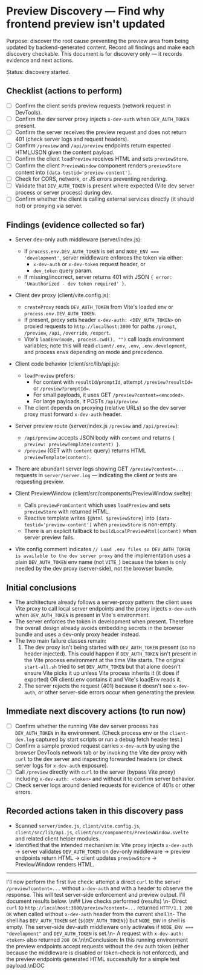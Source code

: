 # Preview Discovery — Find why frontend preview isn't updated

Purpose: discover the root cause preventing the preview area from being updated by backend-generated content. Record all findings and make each discovery checkable. This document is for discovery only — it records evidence and next actions.

Status: discovery started.

## Checklist (actions to perform)

- [ ] Confirm the client sends preview requests (network request in DevTools).
- [ ] Confirm the dev server proxy injects `x-dev-auth` when `DEV_AUTH_TOKEN` present.
- [ ] Confirm the server receives the preview request and does not return 401 (check server logs and request headers).
- [ ] Confirm `/preview` and `/api/preview` endpoints return expected HTML/JSON given the content payload.
- [ ] Confirm the client `loadPreview` receives HTML and sets `previewStore`.
- [ ] Confirm the client `PreviewWindow` component renders `previewStore` content into `[data-testid='preview-content']`.
- [ ] Check for CORS, network, or JS errors preventing rendering.
- [ ] Validate that `DEV_AUTH_TOKEN` is present where expected (Vite dev server process or server process) during dev.
- [ ] Confirm whether the client is calling external services directly (it should not) or proxying via server.

## Findings (evidence collected so far)

- Server dev-only auth middleware (server/index.js):

  - If `process.env.DEV_AUTH_TOKEN` is set and `NODE_ENV === 'development'`, server middleware enforces the token via either:
    - `x-dev-auth` or `x-dev-token` request header, or
    - `dev_token` query param.
  - If missing/incorrect, server returns 401 with JSON `{ error: 'Unauthorized - dev token required' }`.

- Client dev proxy (client/vite.config.js):

  - `createProxy` reads `DEV_AUTH_TOKEN` from Vite's loaded env or `process.env.DEV_AUTH_TOKEN`.
  - If present, proxy sets header `x-dev-auth: <DEV_AUTH_TOKEN>` on proxied requests to `http://localhost:3000` for paths `/prompt`, `/preview`, `/api`, `/override`, `/export`.
  - Vite's `loadEnv(mode, process.cwd(), "")` call loads environment variables; note this will read `client/.env`, `.env`, `.env.development`, and process envs depending on mode and precedence.

- Client code behavior (client/src/lib/api.js):

  - `loadPreview` prefers:
    - For content with `resultId`/`promptId`, attempt `/preview?resultId=` or `/preview?promptId=`.
    - For small payloads, it uses GET `/preview?content=<encoded>`.
    - For large payloads, it POSTs `/api/preview`.
  - The client depends on proxying (relative URLs) so the dev server proxy must forward `x-dev-auth` header.

- Server preview route (server/index.js `/preview` and `/api/preview`):

  - `/api/preview` accepts JSON body with `content` and returns `{ preview: previewTemplate(content) }`.
  - `/preview` (GET with `content` query) returns HTML `previewTemplate(content)`.

- There are abundant server logs showing GET `/preview?content=...` requests in `server/server.log` — indicating the client or tests are requesting preview.

- Client PreviewWindow (client/src/components/PreviewWindow.svelte):

  - Calls `previewFromContent` which uses `loadPreview` and sets `previewStore` with returned HTML.
  - Reactive template writes `{@html $previewStore}` into `[data-testid='preview-content']` when `previewStore` is non-empty.
  - There is an explicit fallback to `buildLocalPreviewHtml(content)` when server preview fails.

- Vite config comment indicates `// Load .env files so DEV_AUTH_TOKEN is available to the dev server proxy` and the implementation uses a plain `DEV_AUTH_TOKEN` env name (not `VITE_`) because the token is only needed by the dev proxy (server-side), not the browser bundle.

## Initial conclusions

- The architecture already follows a server-proxy pattern: the client uses Vite proxy to call local server endpoints and the proxy injects `x-dev-auth` when `DEV_AUTH_TOKEN` is present in Vite's environment.
- The server enforces the token in development when present. Therefore the overall design already avoids embedding secrets in the browser bundle and uses a dev-only proxy header instead.
- The two main failure classes remain:
  1. The dev proxy isn't being started with `DEV_AUTH_TOKEN` present (so no header injected). This could happen if `DEV_AUTH_TOKEN` isn't present in the Vite process environment at the time Vite starts. The original `start-all.sh` tried to set `DEV_AUTH_TOKEN` but that alone doesn't ensure Vite picks it up unless Vite process inherits it (it does if exported) OR client/.env contains it and Vite's loadEnv reads it.
  2. The server rejects the request (401) because it doesn't see `x-dev-auth`, or other server-side errors occur when generating the preview.

## Immediate next discovery actions (to run now)

- [ ] Confirm whether the running Vite dev server process has `DEV_AUTH_TOKEN` in its environment. (Check process env or the `client-dev.log` captured by start scripts or run a debug fetch header test.)
- [ ] Confirm a sample proxied request carries `x-dev-auth` by using the browser DevTools network tab or by invoking the Vite dev proxy with `curl` to the dev server and inspecting forwarded headers (or check server logs for `x-dev-auth` exposure).
- [ ] Call `/preview` directly with `curl` to the server (bypass Vite proxy) including `x-dev-auth: <token>` and without it to confirm server behavior.
- [ ] Check server logs around denied requests for evidence of 401s or other errors.

## Recorded actions taken in this discovery pass

- Scanned `server/index.js`, `client/vite.config.js`, `client/src/lib/api.js`, `client/src/components/PreviewWindow.svelte` and related client helper modules.
- Identified that the intended mechanism is: Vite proxy injects `x-dev-auth` -> server validates `DEV_AUTH_TOKEN` on dev-only middleware -> preview endpoints return HTML -> client updates `previewStore` -> PreviewWindow renders HTML.

---

I'll now perform the first live check: attempt a direct `curl` to the server `/preview?content=...` without `x-dev-auth` and with a header to observe the response. This will test server-side enforcement and preview output. I'll document results below.
\n## Live checks performed (results)
\n- Direct `curl` to `http://localhost:3000/preview?content=...` returned `HTTP/1.1 200 OK` when called without `x-dev-auth` header from the current shell.\n- The shell has `DEV_AUTH_TOKEN` set (`${DEV_AUTH_TOKEN}`) but `NODE_ENV` in shell is empty. The server-side dev-auth middleware only activates if `NODE_ENV === "development"` and `DEV_AUTH_TOKEN` is set.\n- A request with `x-dev-auth: <token>` also returned `200 OK`.\n\nConclusion: In this running environment the preview endpoints accept requests without the dev auth token (either because the middleware is disabled or token-check is not enforced), and the preview endpoints generated HTML successfully for a simple test payload.\nDOC
